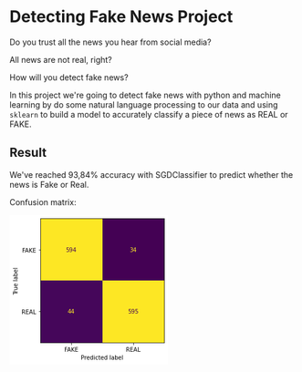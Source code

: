# Detecting Fake News Project
Do you trust all the news you hear from social media?

All news are not real, right?

How will you detect fake news?

In this project we're going to detect fake news with python and machine learning by do some natural language processing to our data and using `sklearn` to build a model to accurately classify a piece of news as REAL or FAKE.

## Result
We've reached 93,84% accuracy with SGDClassifier to predict whether the news is Fake or Real.

Confusion matrix:

<img src= ./conf-matrix.png >

